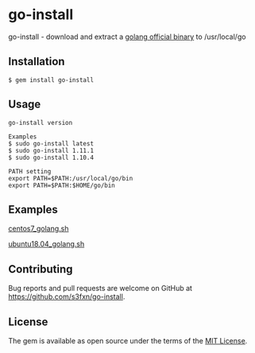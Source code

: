 # go-install

go-install - download and extract a [golang official binary](https://golang.org/dl/) to /usr/local/go


## Installation

    $ gem install go-install

## Usage

```
go-install version

Examples
$ sudo go-install latest
$ sudo go-install 1.11.1
$ sudo go-install 1.10.4

PATH setting
export PATH=$PATH:/usr/local/go/bin
export PATH=$PATH:$HOME/go/bin
```

## Examples

[centos7_golang.sh](https://gist.github.com/s3fxn/e1f3026722b0d074c34223a2cf60cece)

[ubuntu18.04_golang.sh](https://gist.github.com/s3fxn/554de2d09a948d4a563a15ad1fe4db01)

## Contributing

Bug reports and pull requests are welcome on GitHub at https://github.com/s3fxn/go-install.

## License

The gem is available as open source under the terms of the [MIT License](https://opensource.org/licenses/MIT).
